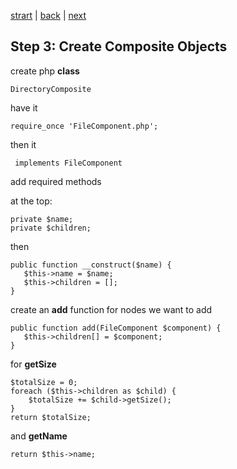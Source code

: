 [strart](/page01.md) | [back](/page04.md) | [next](/page06.md)
## Step 3: Create Composite Objects

create php **class**
```
DirectoryComposite
```
have it
```
require_once 'FileComponent.php';
```
then it
```
 implements FileComponent
```
add required methods

at the top:
```
private $name;
private $children;
```
then
```
public function __construct($name) {
   $this->name = $name;
   $this->children = [];
}
```
create an **add** function for nodes we want to add
```
public function add(FileComponent $component) {
   $this->children[] = $component;
}
```
for **getSize**
```
$totalSize = 0;
foreach ($this->children as $child) {
    $totalSize += $child->getSize();
}
return $totalSize;
```
and **getName**
```
return $this->name;
```



